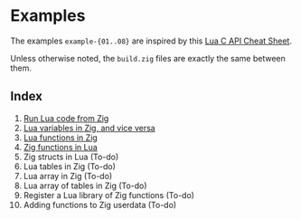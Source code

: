 # Examples

The examples `example-{01..08}` are inspired by this [Lua C API Cheat Sheet](https://www.codingwiththomas.com/blog/a-lua-c-api-cheat-sheet).

Unless otherwise noted, the `build.zig` files are exactly the same between them.

## Index

01. [Run Lua code from Zig](./example-01_run-lua)
02. [Lua variables in Zig, and vice versa](./example-02_variables)
03. [Lua functions in Zig](./example-03_lua-functions)
04. [Zig functions in Lua](./example-04_zig-functions)
05. Zig structs in Lua (To-do)
06. Lua tables in Zig (To-do)
07. Lua array in Zig (To-do)
08. Lua array of tables in Zig (To-do)
09. Register a Lua library of Zig functions (To-do)
10. Adding functions to Zig userdata (To-do)
